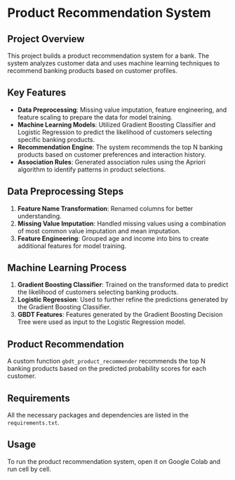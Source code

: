 # Product Recommendation System

## Project Overview
This project builds a product recommendation system for a bank. The system analyzes customer data and uses machine learning techniques to recommend banking products based on customer profiles.

## Key Features
- **Data Preprocessing**: Missing value imputation, feature engineering, and feature scaling to prepare the data for model training.
- **Machine Learning Models**: Utilized Gradient Boosting Classifier and Logistic Regression to predict the likelihood of customers selecting specific banking products.
- **Recommendation Engine**: The system recommends the top N banking products based on customer preferences and interaction history.
- **Association Rules**: Generated association rules using the Apriori algorithm to identify patterns in product selections.

## Data Preprocessing Steps
1. **Feature Name Transformation**: Renamed columns for better understanding.
2. **Missing Value Imputation**: Handled missing values using a combination of most common value imputation and mean imputation.
3. **Feature Engineering**: Grouped age and income into bins to create additional features for model training.

## Machine Learning Process
1. **Gradient Boosting Classifier**: Trained on the transformed data to predict the likelihood of customers selecting banking products.
2. **Logistic Regression**: Used to further refine the predictions generated by the Gradient Boosting Classifier.
3. **GBDT Features**: Features generated by the Gradient Boosting Decision Tree were used as input to the Logistic Regression model.

## Product Recommendation
A custom function `gbdt_product_recommender` recommends the top N banking products based on the predicted probability scores for each customer.

## Requirements
All the necessary packages and dependencies are listed in the `requirements.txt`.

## Usage
To run the product recommendation system, open it on Google Colab and run cell by cell.
